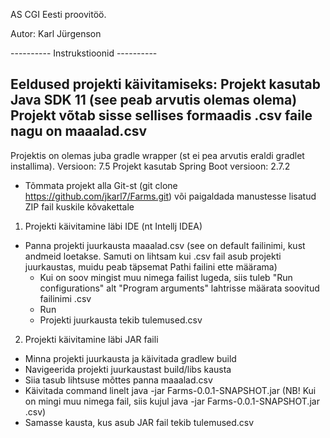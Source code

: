 AS CGI Eesti proovitöö.

Autor: Karl Jürgenson

---------- Instrukstioonid ----------

Eeldused projekti käivitamiseks:
Projekt kasutab Java SDK 11 (see peab arvutis olemas olema)
Projekt võtab sisse sellises formaadis .csv faile nagu on maaalad.csv
-------------------------------------
Projektis on olemas juba gradle wrapper (st ei pea arvutis eraldi gradlet installima). Versioon: 7.5
Projekt kasutab Spring Boot versioon: 2.7.2

* Tõmmata projekt alla Git-st (git clone https://github.com/jkarl7/Farms.git) või paigaldada manustesse lisatud ZIP fail kuskile kõvakettale

1) Projekti käivitamine läbi IDE (nt Intellj IDEA)

- Panna projekti juurkausta maaalad.csv (see on default failinimi, kust andmeid loetakse. Samuti on lihtsam kui .csv fail asub projekti juurkaustas, muidu peab täpsemat Pathi failini ette määrama)
    - Kui on soov mingist muu nimega failist lugeda, siis tuleb "Run configurations" alt "Program arguments" lahtrisse määrata soovitud failinimi <failinimi>.csv
    - Run
    - Projekti juurkausta tekib tulemused.csv

2) Projekti käivitamine läbi JAR faili
* Minna projekti juurkausta ja käivitada gradlew build
* Navigeerida projekti juurkaustast build/libs kausta
* Siia tasub lihtsuse mõttes panna maaalad.csv
* Käivitada command linelt java -jar Farms-0.0.1-SNAPSHOT.jar (NB! Kui on mingi muu nimega fail, siis kujul java -jar Farms-0.0.1-SNAPSHOT.jar <failinimi>.csv)
* Samasse kausta, kus asub JAR fail tekib tulemused.csv 